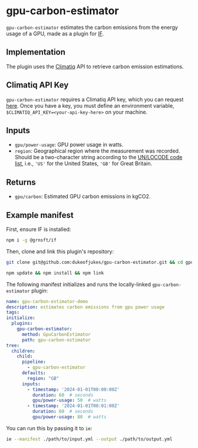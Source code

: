 # gpu-carbon-estimator

`gpu-carbon-estimator` estimates the carbon emissions from the energy usage of a GPU, made as a plugin for [IF](https://github.com/Green-Software-Foundation/if).

## Implementation

The plugin uses the [Climatiq](https://www.climatiq.io/) API to retrieve carbon emission estimations.

## Climatiq API Key

`gpu-carbon-estimator` requires a Climatiq API key, which you can request [here](https://www.climatiq.io/docs/guides/how-tos/getting-api-key). Once you have a key, you must define an environment variable, `$CLIMATIQ_API_KEY=<your-api-key-here>` on your machine.

## Inputs

- `gpu/power-usage`: GPU power usage in watts.
- `region`: Geographical region where the measurement was recorded. Should be a two-character string according to the [UN/LOCODE code list](https://unece.org/trade/cefact/unlocode-code-list-country-and-territory), i.e., `'US'` for the United States, `'GB'` for Great Britain.

## Returns

- `gpu/carbon`: Estimated GPU carbon emissions in kgCO2.

<!-- ## Usage

To run the `gpu-carbon-estimator` plugin an instance of `GpuCarbonEstimator` must be created using `GpuCarbonEstimator()` and, if applicable, passing global configurations. Subsequently, the `execute()` function can be invoked to retrieve data on `gpu/carbon`.

This is how you could run the plugin in Typescript:

```typescript
import {GpuCarbonEstimator} from '@dukeofjukes/gpu-carbon-estimator`

const gpuCarbonEstimator = GpuCarbonEstimator({});
const response = await gpuCarbonEstimator.execute([
  {
    timestamp: '2024-01-01T00:00:00Z',
    duration: 60,
    region: 'GB',
    'gpu/power-usage': 50,
  },
  {
    timestamp: '2024-01-01T00:01:00Z',
    duration: 60,
    region: 'GB',
    'gpu/power-usage': 80,
  },
]);
``` -->

## Example manifest

First, ensure IF is installed:

```sh
npm i -g @grnsft/if
```

Then, clone and link this plugin's repository:

```sh
git clone git@github.com:dukeofjukes/gpu-carbon-estimator.git && cd gpu-carbon-estimator
```

```sh
npm update && npm install && npm link
```

The following manifest initializes and runs the locally-linked `gpu-carbon-estimator` plugin:

```yaml
name: gpu-carbon-estimator-demo
description: estimates carbon emissions from gpu power usage
tags:
initialize:
  plugins:
    gpu-carbon-estimator:
      method: GpuCarbonEstimator
      path: gpu-carbon-estimator
tree:
  children:
    child:
      pipeline:
        - gpu-carbon-estimator
      defaults:
        region: "GB"
      inputs:
        - timestamp: '2024-01-01T00:00:00Z'
          duration: 60  # seconds
          gpu/power-usage: 50  # watts
        - timestamp: '2024-01-01T00:01:00Z'
          duration: 60  # seconds
          gpu/power-usage: 80  # watts
```

You can run this by passing it to `ie`:


```sh
ie --manifest ./path/to/input.yml --output ./path/to/output.yml
```